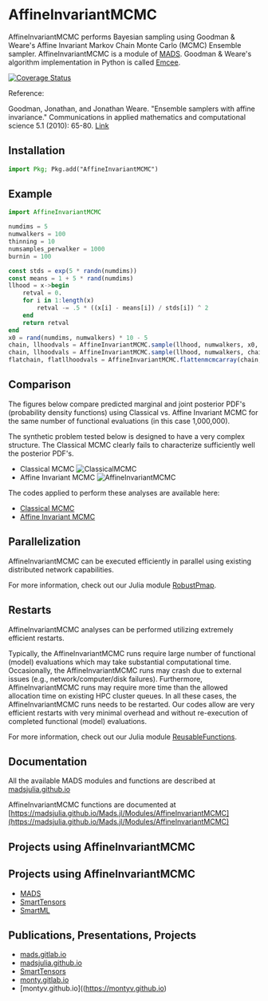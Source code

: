 AffineInvariantMCMC
===================

AffineInvariantMCMC performs Bayesian sampling using Goodman & Weare's Affine Invariant Markov Chain Monte Carlo (MCMC) Ensemble sampler.
AffineInvariantMCMC is a module of [MADS](http://madsjulia.github.io/Mads.jl).
Goodman & Weare's algorithm implementation in Python is called [Emcee](http://dan.iel.fm/emcee).

[![Coverage Status](https://coveralls.io/repos/madsjulia/AffineInvariantMCMC.jl/badge.svg?branch=master)](https://coveralls.io/r/madsjulia/AffineInvariantMCMC.jl?branch=master)

Reference:

Goodman, Jonathan, and Jonathan Weare. "Ensemble samplers with affine invariance." Communications in applied mathematics and computational science 5.1 (2010): 65-80. [Link](http://msp.org/camcos/2010/5-1/p04.xhtml)

Installation
-----------

```julia
import Pkg; Pkg.add("AffineInvariantMCMC")
```

Example
--------

```julia
import AffineInvariantMCMC

numdims = 5
numwalkers = 100
thinning = 10
numsamples_perwalker = 1000
burnin = 100

const stds = exp(5 * randn(numdims))
const means = 1 + 5 * rand(numdims)
llhood = x->begin
	retval = 0.
	for i in 1:length(x)
		retval -= .5 * ((x[i] - means[i]) / stds[i]) ^ 2
	end
	return retval
end
x0 = rand(numdims, numwalkers) * 10 - 5
chain, llhoodvals = AffineInvariantMCMC.sample(llhood, numwalkers, x0, burnin, 1)
chain, llhoodvals = AffineInvariantMCMC.sample(llhood, numwalkers, chain[:, :, end], numsamples_perwalker, thinning)
flatchain, flatllhoodvals = AffineInvariantMCMC.flattenmcmcarray(chain, llhoodvals)
```

Comparison
----------

The figures below compare predicted marginal and joint posterior PDF's (probability density functions) using Classical vs. Affine Invariant MCMC for the same number of functional evaluations (in this case 1,000,000).

The synthetic problem tested below is designed to have a very complex structure.
The Classical MCMC clearly fails to characterize sufficiently well the  posterior PDF's.

- Classical MCMC ![ClassicalMCMC](/examples/ClassicalMCMC_w1000000.png)
- Affine Invariant MCMC ![AffineInvariantMCMC](/examples/AffineInvariantMCMC_w1000000.png)

The codes applied to perform these analyses are available here:

- [Classical MCMC](https://github.com/madsjulia/Mads.jl/blob/master/examples/model_analysis/bayes_weight_analsis.jl)
- [Affine Invariant MCMC](https://github.com/madsjulia/Mads.jl/blob/master/examples/model_analysis/emcee_weight_analsis.jl)

Parallelization
---------------

AffineInvariantMCMC can be executed efficiently in parallel using existing distributed network capabilities.

For more information, check out our Julia module [RobustPmap](https://github.com/madsjulia/RobustPmap.jl).

Restarts
--------

AffineInvariantMCMC analyses can be performed utilizing extremely efficient restarts.

Typically, the AffineInvariantMCMC runs require large number of functional (model) evaluations which may take substantial computational time.
Occasionally, the AffineInvariantMCMC runs may crash due to external issues (e.g., network/computer/disk failures).
Furthermore, AffineInvariantMCMC runs may require more time than the allowed allocation time on existing HPC cluster queues.
In all these cases, the AffineInvariantMCMC runs needs to be restarted.
Our codes allow are very efficient restarts with very minimal overhead and without re-execution of completed functional (model) evaluations.

For more information, check out our Julia module [ReusableFunctions](https://github.com/madsjulia/ReusableFunctions.jl).

Documentation
-------------

All the available MADS modules and functions are described at [madsjulia.github.io](http://madsjulia.github.io/Mads.jl)

AffineInvariantMCMC functions are documented at [https://madsjulia.github.io/Mads.jl/Modules/AffineInvariantMCMC](https://madsjulia.github.io/Mads.jl/Modules/AffineInvariantMCMC)

Projects using AffineInvariantMCMC
-----------------

Projects using AffineInvariantMCMC
-----------------

* [MADS](https://github.com/madsjulia)
* [SmartTensors](https://github.com/SmartTensors)
* [SmartML](https://github.com/SmartTensors/SmartML.jl)

Publications, Presentations, Projects
--------------------------

* [mads.gitlab.io](http://mads.gitlab.io)
* [madsjulia.github.io](https://madsjulia.github.io)
* [SmartTensors](https://SmartTensors.github.io)
* [monty.gitlab.io](http://monty.gitlab.io)
* [montyv.github.io]((https://montyv.github.io)

